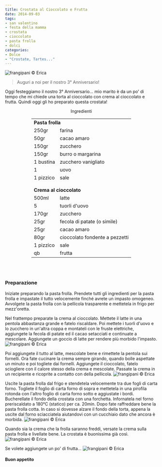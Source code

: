 ```yaml
---
title: Crostata al Cioccolato e Frutta
date: 2014-09-03
tags:
- san valentino
- festa della mamma
- crostata
- cioccolato
- pasta frolla
- dolci
categories:
- Dolce
- "Crostate, Tartes..."
---
```

![](header.jpg "frangipani © Erica")

> Auguri a noi per il nostro 3° Anniversario!

Oggi festeggiamo il nostro 3° Anniversario... mio marito è da un po' di tempo che mi chiede una torta al cioccolato con crema al cioccolato e frutta. Quindi oggi gli ho preparato questa crostata!

<div id="wrapper" style="text-align: center">
  <div id="yourdiv" style="display: inline-block;">
    <div class="ingredients">
      <div class="ingredients-title">Ingredienti</div>
      <table>
        <tbody>
          <tr>
            <td colspan="2"><b>Pasta frolla</b></td>
          </tr>
          <tr>
            <td>250gr</td>
            <td>farina</td>
          </tr>
          <tr>
            <td>50gr</td>
            <td>cacao amaro</td>
          </tr>
          <tr>
            <td>150gr</td>
            <td>zucchero</td>
          </tr>
          <tr>
            <td>150gr</td>
            <td>burro o margarina</td>
          </tr>
          <tr>
            <td>1 bustina</td>
            <td>zucchero vanigliato</td>
          </tr>
          <tr>
            <td>1</td>
            <td>uovo</td>
          </tr>
          <tr>
            <td>1 pizzico</td>
            <td>sale</td>
          </tr>
          <tr style="height: 15px;"></tr>
          <tr>          
            <td colspan="2"><b>Crema al cioccolato</b></td>
          </tr>
          <tr>
            <td>500ml</td>
            <td>latte</td>
          </tr>
          <tr>      
            <td>5</td>
            <td>tuorli d'uovo</td>
          </tr>
          <tr>
            <td>170gr</td>
            <td>zucchero</td>
          </tr>
          <tr>
            <td>25gr</td>
            <td>fecola di patate (o simile)</td>
          </tr>
          <tr>
            <td>25gr</td>
            <td>cacao amaro</td>
          </tr>
          <tr>
            <td>80gr</td>
            <td>cioccolato fondente a pezzetti</td>
          </tr>
          <tr>
            <td>1 pizzico</td>
            <td>sale</td>
          </tr>
          <tr>
            <td>qb</td>
            <td>frutta</td>        
          </tr>
        </tbody>
      </table>
      <br></br>
    </div>
  </div>
</div>


<h3>
  <font color="grey">
    <i class="fa fa-cogs"></i>
  </font> Preparazione
</h3>

Iniziate preparando la pasta frolla. Prendete tutti gli ingredienti per la pasta frolla e impastate il tutto velocemente finché avrete un impasto omogeneo. Avvolgete la pasta frolla con la pellicola trasparente e mettetela in frigo per mezz'oretta.

Nel frattempo preparate la crema al cioccolato. Mettete il latte in una pentola abbastanza grande e fatelo riscaldare. Poi mettete i tuorli d'uovo e lo zucchero in un'altra coppa e montateli con le fruste elettriche, aggiungete la fecola di patate ed il cacao setacciati e continuate a mescolare. Aggiungete un goccio di latte per rendere più morbido l'impasto.
![](cremacruda.jpg "frangipani © Erica")

Poi aggiungete il tutto al latte, mescolate bene e rimettete la pentola sui fornelli. Ora fate cucinare la crema sempre girando, quando bolle aspettate un minuto e poi togliete dai fornelli. Aggiungete il cioccolato, fatelo sciogliere con il calore stesso della crema e mescolate. Passate la crema in un recipiente e ricoprite a contatto con della pellicola.
![](crema.jpg "frangipani © Erica")

Uscite la pasta frolla dal frigo e stendetela velocemente tra due fogli di carta forno. Togliete il foglio di carta forno di sopra e mettetela in una pirofila rotonda con l'altro foglio di carta forno sotto e aggiustate i bordi. Bucherellate il fondo della crostata con una forchetta. Infornatela nel forno preriscaldato a 180°C (statico) per ca. 20min. Dopo fate raffreddare bene la pasta frolla cotta. In caso si dovesse alzare il fondo della torta, appena la uscite dal forno sciacciatela aiutandovi con un cucchiaio dato che ancora è morbida.
![](frolla.jpg "frangipani © Erica")

Quando sia la crema che la frolla saranno freddi, versate la crema sulla pasta frolla e livellate bene. La crostata è buonissima già così.
![](crostata.jpg "frangipani © Erica")

Se volete aggiungete un po' di frutta...
![](risultato.jpg "frangipani © Erica")


<h4>Buon appetito
  <font color="red">
    <i class="fa fa-smile-o"></i>
  </font>
</h4>